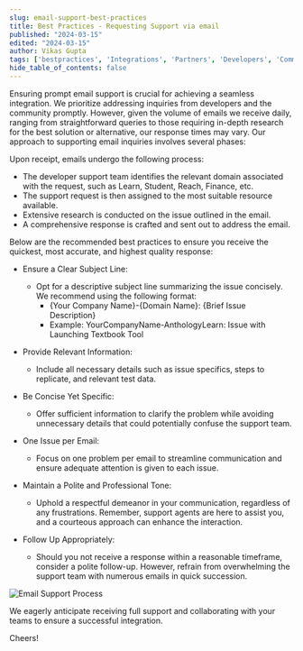 ```yaml
---
slug: email-support-best-practices
title: Best Practices - Requesting Support via email
published: "2024-03-15"
edited: "2024-03-15"
author: Vikas Gupta
tags: ['bestpractices', 'Integrations', 'Partners', 'Developers', 'Community']
hide_table_of_contents: false
---
```



Ensuring prompt email support is crucial for achieving a seamless integration. We prioritize addressing inquiries from developers and the community promptly. However, given the volume of emails we receive daily, ranging from straightforward queries to those requiring in-depth research for the best solution or alternative, our response times may vary. Our approach to supporting email inquiries involves several phases:

Upon receipt, emails undergo the following process:

* The developer support team identifies the relevant domain associated with the request, such as Learn, Student, Reach, Finance, etc.
* The support request is then assigned to the most suitable resource available.
* Extensive research is conducted on the issue outlined in the email.
* A comprehensive response is crafted and sent out to address the email.

Below are the recommended best practices to ensure you receive the quickest, most accurate, and highest quality response:

* Ensure a Clear Subject Line:

  * Opt for a descriptive subject line summarizing the issue concisely. We recommend using the following format:
    * {Your Company Name}-{Domain Name}: {Brief Issue Description}
    * Example: YourCompanyName-AnthologyLearn: Issue with Launching Textbook Tool

* Provide Relevant Information:

  * Include all necessary details such as issue specifics, steps to replicate, and relevant test data.
* Be Concise Yet Specific:

  * Offer sufficient information to clarify the problem while avoiding unnecessary details that could potentially confuse the support team.
* One Issue per Email:

  * Focus on one problem per email to streamline communication and ensure adequate attention is given to each issue.
* Maintain a Polite and Professional Tone:

  * Uphold a respectful demeanor in your communication, regardless of any frustrations. Remember, support agents are here to assist you, and a courteous approach can enhance the interaction.
* Follow Up Appropriately:

  * Should you not receive a response within a reasonable timeframe, consider a polite follow-up. However, refrain from overwhelming the support team with numerous emails in quick succession.



![Email Support Process](/assets/img/emailsupportprocess.png?raw=true)

We eagerly anticipate receiving full support and collaborating with your teams to ensure a successful integration.


Cheers!
<AuthorBox frontMatter={frontMatter}/>